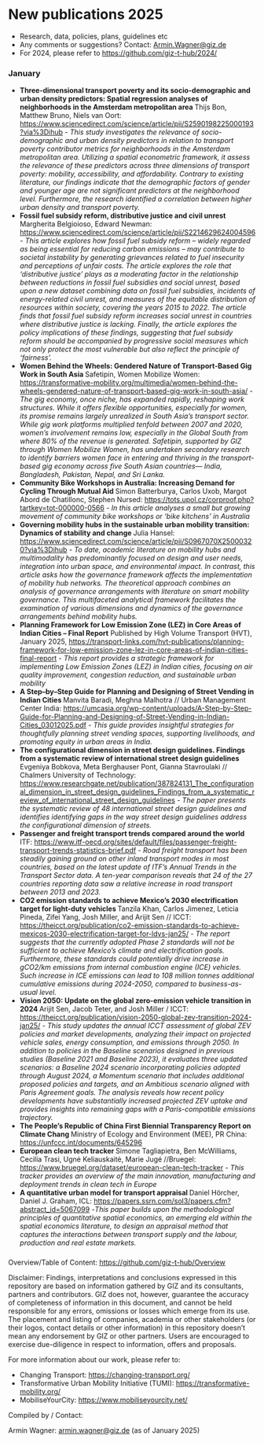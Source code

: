 # New publications 2025 

- Research, data, policies, plans, guidelines etc
- Any comments or suggestions? Contact: Armin.Wagner@giz.de
- For 2024, please refer to https://github.com/giz-t-hub/2024/

### January <a name="January"></a>


- <b> Three-dimensional transport poverty and its socio-demographic and urban density predictors: Spatial regression analyses of neighborhoods in the Amsterdam metropolitan area </b> Thijs Bon, Matthew Bruno, Niels van Oort: https://www.sciencedirect.com/science/article/pii/S2590198225000193?via%3Dihub - *This study investigates the relevance of socio-demographic and urban density predictors in relation to transport poverty contributor metrics for neighborhoods in the Amsterdam metropolitan area. Utilizing a spatial econometric framework, it assess the relevance of these predictors across three dimensions of transport poverty: mobility, accessibility, and affordability. Contrary to existing literature, our findings indicate that the demographic factors of gender and younger age are not significant predictors at the neighborhood level. Furthermore, the research identified a correlation between higher urban density and transport poverty.*
- <b> Fossil fuel subsidy reform, distributive justice and civil unrest </b> Margherita Belgioioso, Edward Newman: https://www.sciencedirect.com/science/article/pii/S2214629624004596 - *This article explores how fossil fuel subsidy reform – widely regarded as being essential for reducing carbon emissions – may contribute to societal instability by generating grievances related to fuel insecurity and perceptions of unfair costs. The article explores the role that ‘distributive justice’ plays as a moderating factor in the relationship between reductions in fossil fuel subsidies and social unrest, based upon a new dataset combining data on fossil fuel subsidies, incidents of energy-related civil unrest, and measures of the equitable distribution of resources within society, covering the years 2015 to 2022. The article finds that fossil fuel subsidy reform increases social unrest in countries where distributive justice is lacking. Finally, the article explores the policy implications of these findings, suggesting that fuel subsidy reform should be accompanied by progressive social measures which not only protect the most vulnerable but also reflect the principle of ‘fairness’.*
- <b> Women Behind the Wheels: Gendered Nature of Transport-Based Gig Work in South Asia </b> Safetipin, Women Mobilize Women: https://transformative-mobility.org/multimedia/women-behind-the-wheels-gendered-nature-of-transport-based-gig-work-in-south-asia/ - *The gig economy, once niche, has expanded rapidly, reshaping work structures. While it offers flexible opportunities, especially for women, its promise remains largely unrealized in South Asia’s transport sector. While gig work platforms multiplied tenfold between 2007 and 2020, women’s involvement remains low, especially in the Global South from where 80% of the revenue is generated. Safetipin, supported by GIZ through Women Mobilize Women, has undertaken secondary research to identify barriers women face in entering and thriving in the transport-based gig economy across five South Asian countries— India, Bangladesh, Pakistan, Nepal, and Sri Lanka.*
- <b> Community Bike Workshops in Australia: Increasing Demand for Cycling Through Mutual Aid </b> Simon Batterburya, Carlos Uxob, Margot Abord de Chatillonc, Stephen Nursed: https://tots.upol.cz/corproof.php?tartkey=tot-000000-0566 - *In this article analyses a small but growing movement of community bike workshops or ‘bike kitchens’ in Australia*
- <b> Governing mobility hubs in the sustainable urban mobility transition: Dynamics of stability and change </b> Julia Hansel: https://www.sciencedirect.com/science/article/pii/S0967070X25000320?via%3Dihub - *To date, academic literature on mobility hubs and multimodality has predominantly focused on design and user needs, integration into urban space, and environmental impact. In contrast, this article asks how the governance framework affects the implementation of mobility hub networks. The theoretical approach combines an analysis of governance arrangements with literature on smart mobility governance. This multifaceted analytical framework facilitates the examination of various dimensions and dynamics of the governance arrangements behind mobility hubs.* 
- <b>Planning Framework for Low Emission Zone (LEZ) in Core Areas of Indian Cities – Final Report</b> Published by High Volume Transport (HVT), January 2025, https://transport-links.com/hvt-publications/planning-framework-for-low-emission-zone-lez-in-core-areas-of-indian-cities-final-report - *This report provides a strategic framework for implementing Low Emission Zones (LEZ) in Indian cities, focusing on air quality improvement, congestion reduction, and sustainable urban mobility*
- <b> A Step–by–Step Guide for Planning and Designing of Street Vending in Indian Cities </b> Manvita Baradi, Meghna Malhotra // Urban Management Center India: https://umcasia.org/wp-content/uploads/A-Step-by-Step-Guide-for-Planning-and-Designing-of-Street-Vending-in-Indian-Cities_03012025.pdf - *This guide provides insightful strategies for thoughtfully planning street vending spaces, supporting livelihoods, and promoting equity in urban areas in India.*   
- <b> The configurational dimension in street design guidelines. Findings from a systematic review of international street design guidelines </b> Evgeniya Bobkova, 
Meta Berghauser Pont, Gianna Stavroulaki // Chalmers University of Technology: https://www.researchgate.net/publication/387824131_The_configurational_dimension_in_street_design_guidelines_Findings_from_a_systematic_review_of_international_street_design_guidelines - *The paper presents the systematic review of 48 international street design guidelines and identifies identifying gaps in the way street design guidelines address the configurational dimension of streets.*
- <b> Passenger and freight transport trends compared around the world </b> ITF: https://www.itf-oecd.org/sites/default/files/passenger-freight-transport-trends-statistics-brief.pdf - *Road freight transport has been steadily gaining ground on other inland transport modes in most countries, based on the latest update of ITF’s Annual Trends in the Transport Sector data. A ten-year comparison reveals that 24 of the 27 countries reporting data saw a relative increase in road transport between 2013 and 2023.* 
- <b> CO2 emission standards to achieve Mexico’s 2030 electrification target for light-duty vehicles </b> Tanzila Khan, Carlos Jimenez, Leticia Pineda, Zifei Yang, Josh Miller, and Arijit Sen // ICCT: https://theicct.org/publication/co2-emission-standards-to-achieve-mexicos-2030-electrification-target-for-ldvs-jan25/ - *The report suggests that the currently adopted Phase 2 standards will not be sufficient to achieve Mexico’s climate and electrification goals. Furthermore, these standards could potentially drive increase in gCO2/km emissions from internal combustion engine (ICE) vehicles. Such increase in ICE emissions can lead to 108 million tonnes additional cumulative emissions during 2024-2050, compared to business-as-usual level.*
- <b> Vision 2050: Update on the global zero-emission vehicle transition in 2024 </b>  Arijit Sen, Jacob Teter, and Josh Miller / ICCT: https://theicct.org/publication/vision-2050-global-zev-transition-2024-jan25/ - *This study updates the annual ICCT assessment of global ZEV policies and market developments, analyzing their impact on projected vehicle sales, energy consumption, and emissions through 2050. In addition to policies in the Baseline scenarios designed in previous studies (Baseline 2021 and Baseline 2023), it evaluates three updated scenarios: a Baseline 2024 scenario incorporating policies adopted through August 2024, a Momentum scenario that includes additional proposed policies and targets, and an Ambitious scenario aligned with Paris Agreement goals. The analysis reveals how recent policy developments have substantially increased projected ZEV uptake and provides insights into remaining gaps with a Paris-compatible emissions trajectory.*
- <b> The People’s Republic of China First Biennial Transparency Report on Climate Chang </b> Ministry of Ecology and Environment (MEE), PR China: https://unfccc.int/documents/645296
- <b> European clean tech tracker </b> Simone Tagliapietra, Ben McWilliams, Cecilia Trasi, Ugnė Keliauskaitė, Marie Jugé //Bruegel: https://www.bruegel.org/dataset/european-clean-tech-tracker - *This tracker provides an overview of the main innovation, manufacturing and deployment trends in clean tech in Europe*
- <b> A quantitative urban model for transport appraisal </b> Daniel Hörcher, Daniel J. Graham, ICL: https://papers.ssrn.com/sol3/papers.cfm?abstract_id=5067099 -*This paper builds upon the methodological principles of quantitative spatial economics, an emerging eld within the spatial economics literature, to design an appraisal method that captures the interactions between transport supply and the labour, production and real estate markets.* 

###
###


Overview/Table of Content: https://github.com/giz-t-hub/Overview

Disclaimer: Findings, interpretations and conclusions expressed in this repository are based on information gathered by GIZ and its consultants, partners and contributors. GIZ does not, however, guarantee the accuracy of completeness of information in this document, and cannot be held responsible for any errors, omissions or losses which emerge from its use. The placement and listing of companies, academia or other stakeholders (or their logos, contact details or other information) in this repository doesn’t mean any endorsement by GIZ or other partners. Users are encouraged to exercise due-diligence in respect to information, offers and proposals.

For more information about our work, please refer to:

- Changing Transport: https://changing-transport.org/
- Transformative Urban Mobility Initiative (TUMI): https://transformative-mobility.org/
- MobiliseYourCity: https://www.mobiliseyourcity.net/
  
Compiled by / Contact:

Armin Wagner: armin.wagner@giz.de
(as of January 2025)

